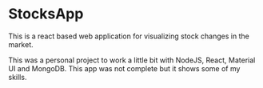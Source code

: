 # StocksApp


This is a react based web application for visualizing stock changes in the market.

This was a personal project to work a little bit with NodeJS, React, Material UI and MongoDB. This app was not complete but it shows some of my skills.
